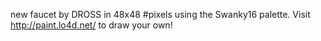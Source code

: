 new faucet by DROSS in 48x48 #pixels using the Swanky16 palette. Visit http://paint.lo4d.net/ to draw your own! 